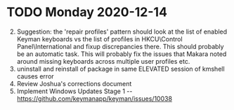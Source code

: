 # TODO Monday 2020-12-14

2. Suggestion: the 'repair profiles' pattern should look at the list of enabled Keyman keyboards vs the list of profiles in HKCU\Control Panel\International and fixup discrepancies there. This should probably be an automatic task. This will probably fix the issues that Makara noted around missing keyboards across multiple user profiles etc.
3. uninstall and reinstall of package in same ELEVATED session of kmshell causes error
4. Review Joshua's corrections document
5. Implement Windows Updates Stage 1 -- https://github.com/keymanapp/keyman/issues/10038